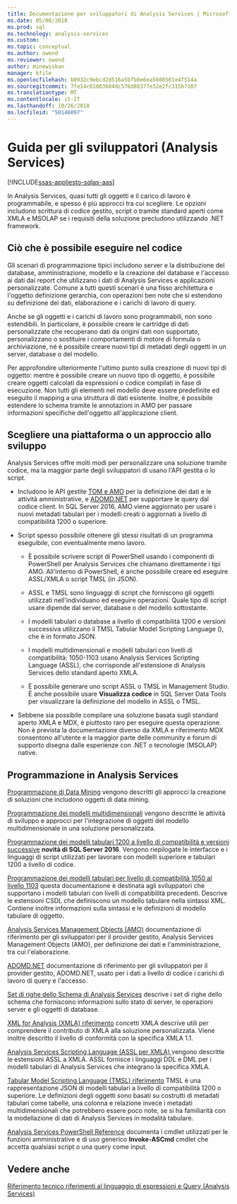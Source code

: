 ```yaml
---
title: Documentazione per sviluppatori di Analysis Services | Microsoft Docs
ms.date: 05/08/2018
ms.prod: sql
ms.technology: analysis-services
ms.custom: ''
ms.topic: conceptual
ms.author: owend
ms.reviewer: owend
author: minewiskan
manager: kfile
ms.openlocfilehash: b0932c9ebcd2d516a5bfb0e6ea5608501e4f514a
ms.sourcegitcommit: 7fe14c61083684dc576d88377e32e2fc315b7107
ms.translationtype: MT
ms.contentlocale: it-IT
ms.lasthandoff: 10/26/2018
ms.locfileid: "50146097"
---
```

# <a name="analysis-services-developer-documentation"></a>Guida per gli sviluppatori (Analysis Services)
[!INCLUDE[ssas-appliesto-sqlas-aas](../includes/ssas-appliesto-sqlas-aas.md)]

In Analysis Services, quasi tutti gli oggetti e il carico di lavoro è programmabile, e spesso è più approcci tra cui scegliere.  Le opzioni includono scrittura di codice gestito, script o tramite standard aperti come XMLA e MSOLAP se i requisiti della soluzione precludono utilizzando .NET framework.

## <a name="what-you-can-accomplish-in-code"></a>Ciò che è possibile eseguire nel codice
Gli scenari di programmazione tipici includono server e la distribuzione del database, amministrazione, modello e la creazione del database e l'accesso ai dati dai report che utilizzano i dati di Analysis Services e applicazioni personalizzate. Comune a tutti questi scenari è una fisso architettura e l'oggetto definizione gerarchia, con operazioni ben note che si estendono su definizione dei dati, elaborazione e i carichi di lavoro di query.

Anche se gli oggetti e i carichi di lavoro sono programmabili, non sono estendibili. In particolare, è possibile creare le cartridge di dati personalizzate che recuperano dati da origini dati non supportato, personalizzano o sostituire i comportamenti di motore di formula o archiviazione, né è possibile creare nuovi tipi di metadati degli oggetti in un server, database o del modello.

Per approfondire ulteriormente l'ultimo punto sulla creazione di nuovi tipi di oggetto: mentre è possibile creare un nuovo tipo di oggetto, è possibile creare oggetti calcolati da espressioni o codice compilati in fase di esecuzione. Non tutti gli elementi nel modello deve essere predefinite ed eseguito il mapping a una struttura di dati esistente. Inoltre, è possibile estendere lo schema tramite le annotazioni in AMO per passare informazioni specifiche dell'oggetto all'applicazione client.

## <a name="choose-a-platform-or-approach-to-development"></a>Scegliere una piattaforma o un approccio allo sviluppo
Analysis Services offre molti modi per personalizzare una soluzione tramite codice, ma la maggior parte degli sviluppatori di usano l'API gestita o lo script.

- Includono le API gestite [TOM e AMO](http://msdn.microsoft.com/library/mt436122.aspx) per la definizione dei dati e le attività amministrative, e [ADOMD.NET](http://msdn.microsoft.com/library/mt465769.aspx) per supportare le query dal codice client. In SQL Server 2016, AMO viene aggiornato per usare i nuovi metadati tabulari per i modelli creati o aggiornati a livello di compatibilità 1200 o superiore.

- Script spesso possibile ottenere gli stessi risultati di un programma eseguibile, con eventualmente meno lavoro.

  - È possibile scrivere script di PowerShell usando i componenti di PowerShell per Analysis Services che chiamano direttamente i tipi AMO. All'interno di PowerShell, è anche possibile creare ed eseguire ASSL/XMLA o script TMSL (in JSON).

  - ASSL e TMSL sono linguaggi di script che forniscono gli oggetti utilizzati nell'individuano ed eseguire operazioni. Quale tipo di script usare dipende dal server, database o del modello sottostante.

  - I modelli tabulari o database a livello di compatibilità 1200 e versioni successiva utilizzano il TMSL Tabular Model Scripting Language (), che è in formato JSON.

  - I modelli multidimensionali e modelli tabulari con livelli di compatibilità: 1050-1103 usano Analysis Services Scripting Language (ASSL), che corrisponde all'estensione di Analysis Services dello standard aperto XMLA.

  - È possibile generare uno script ASSL o TMSL in Management Studio. È anche possibile usare **Visualizza codice** in SQL Server Data Tools per visualizzare la definizione del modello in ASSL o TMSL.

- Sebbene sia possibile compilare una soluzione basata sugli standard aperto XMLA e MDX, è piuttosto raro per eseguire questa operazione. Non è prevista la documentazione diverso da XMLA e riferimento MDX consentono all'utente e la maggior parte delle community e forum di supporto disegna dalle esperienze con .NET o tecnologie (MSOLAP) native.

## <a name="programming-in-analysis-services"></a>Programmazione in Analysis Services
[Programmazione di Data Mining](../analysis-services/data-mining-programming.md) vengono descritti gli approcci la creazione di soluzioni che includono oggetti di data mining.

[Programmazione dei modelli multidimensionali](../analysis-services/multidimensional-models/multidimensional-model-programming.md) vengono descritte le attività di sviluppo e approcci per l'integrazione di oggetti del modello multidimensionale in una soluzione personalizzata.

[Programmazione dei modelli tabulari 1200 a livello di compatibilità e versioni successive](../analysis-services/tabular-model-programming-compatibility-level-1200/tabular-model-programming-for-compatibility-level-1200.md)
**novità di SQL Server 2016**.  Vengono riepilogate le interfacce e i linguaggi di script utilizzati per lavorare con modelli superiore e tabulari 1200 a livello di codice.

[Programmazione dei modelli tabulari per livello di compatibilità 1050 al livello 1103](../analysis-services/tabular-model-programming-compatibility-levels-1050-1103/tabular-model-programming-for-compatibility-levels-1050-through-1103.md) questa documentazione è destinata agli sviluppatori che supportano i modelli tabulari con livelli di compatibilità precedenti. Descrive le estensioni CSDL che definiscono un modello tabulare nella sintassi XML. Contiene inoltre informazioni sulla sintassi e le definizioni di modello tabulare di oggetto.

[Analysis Services Management Objects (AMO)](https://msdn.microsoft.com/library/mt436122.aspx) documentazione di riferimento per gli sviluppatori per il provider gestito, Analysis Services Management Objects (AMO), per definizione dei dati e l'amministrazione, tra cui l'elaborazione.

[ADOMD.NET](http://msdn.microsoft.com/library/mt465769.aspx) documentazione di riferimento per gli sviluppatori per il provider gestito, ADOMD.NET, usato per i dati a livello di codice i carichi di lavoro di query e l'accesso.

[Set di righe dello Schema di Analysis Services](https://docs.microsoft.com/bi-reference/schema-rowsets/analysis-services-schema-rowsets) descrive i set di righe dello schema che forniscono informazioni sullo stato di server, le operazioni server e gli oggetti di database.

[XML for Analysis &#40;XMLA&#41; riferimento](https://docs.microsoft.com/bi-reference/xmla/xml-for-analysis-xmla-reference) concetti XMLA descrive utili per comprendere il contributo di XMLA alla soluzione personalizzata. Viene inoltre descritto il livello di conformità con la specifica XMLA 1.1.

[Analysis Services Scripting Language &#40;ASSL per XMLA&#41; ](https://docs.microsoft.com/bi-reference/assl/analysis-services-scripting-language-assl-for-xmla) vengono descritte le estensioni ASSL a XMLA. ASSL fornisce i linguaggi DDL e DML per i modelli tabulari di Analysis Services che integrano la specifica XMLA.

[Tabular Model Scripting Language &#40;TMSL&#41; riferimento](https://docs.microsoft.com/bi-reference/tmsl/tabular-model-scripting-language-tmsl-reference) TMSL è una rappresentazione JSON di modelli tabulari a livello di compatibilità 1200 o superiore. Le definizioni degli oggetti sono basati su costrutti di metadati tabulari come tabelle, una colonna e relazione invece i metadati multidimensionali che potrebbero essere poco note, se si ha familiarità con la modellazione di dati di Analysis Services in modalità tabulare.

[Analysis Services PowerShell Reference](../analysis-services/powershell/analysis-services-powershell-reference.md) documenta i cmdlet utilizzati per le funzioni amministrative e di uso generico **Invoke-ASCmd** cmdlet che accetta qualsiasi script o una query come input.

## <a name="see-also"></a>Vedere anche
[Riferimento tecnico ](../analysis-services/powershell/technical-reference-ssas.md) 
 [riferimenti al linguaggio di espressioni e Query &#40;Analysis Services&#41;](http://msdn.microsoft.com/library/gg492188.aspx)
